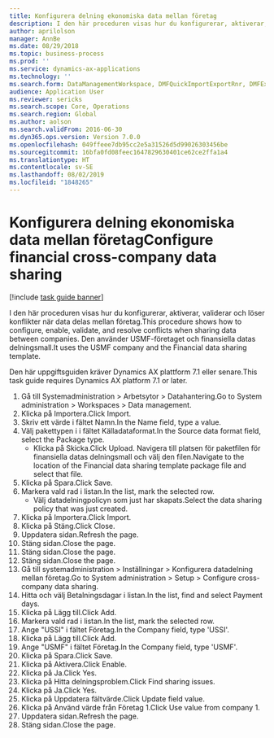```yaml
---
title: Konfigurera delning ekonomiska data mellan företag
description: I den här proceduren visas hur du konfigurerar, aktiverar, validerar och löser konflikter när data delas mellan företag.
author: aprilolson
manager: AnnBe
ms.date: 08/29/2018
ms.topic: business-process
ms.prod: ''
ms.service: dynamics-ax-applications
ms.technology: ''
ms.search.form: DataManagementWorkspace, DMFQuickImportExportRnr, DMFExecutionHistoryWorkspace, DMFExecutionHistorySummary, DMFExecutionHistoryEntities,  SysDataSharingConfiguration, SysDataSharingDiscrepencies
audience: Application User
ms.reviewer: sericks
ms.search.scope: Core, Operations
ms.search.region: Global
ms.author: aolson
ms.search.validFrom: 2016-06-30
ms.dyn365.ops.version: Version 7.0.0
ms.openlocfilehash: 049ffeee7db95cc2e5a31526d5d99026303456be
ms.sourcegitcommit: 16bfa0fd08feec1647829630401ce62ce2ffa1a4
ms.translationtype: HT
ms.contentlocale: sv-SE
ms.lasthandoff: 08/02/2019
ms.locfileid: "1848265"
---
```

# <a name="configure-financial-cross-company-data-sharing"></a><span data-ttu-id="4940c-103">Konfigurera delning ekonomiska data mellan företag</span><span class="sxs-lookup"><span data-stu-id="4940c-103">Configure financial cross-company data sharing</span></span>

[!include [task guide banner](../../includes/task-guide-banner.md)]

<span data-ttu-id="4940c-104">I den här proceduren visas hur du konfigurerar, aktiverar, validerar och löser konflikter när data delas mellan företag.</span><span class="sxs-lookup"><span data-stu-id="4940c-104">This procedure shows how to configure, enable, validate, and resolve conflicts when sharing data between companies.</span></span> <span data-ttu-id="4940c-105">Den använder USMF-företaget och finansiella datas delningsmall.</span><span class="sxs-lookup"><span data-stu-id="4940c-105">It uses the USMF company and the Financial data sharing template.</span></span>



<span data-ttu-id="4940c-106">Den här uppgiftsguiden kräver Dynamics AX plattform 7.1 eller senare.</span><span class="sxs-lookup"><span data-stu-id="4940c-106">This task guide requires Dynamics AX platform 7.1 or later.</span></span>

1. <span data-ttu-id="4940c-107">Gå till Systemadministration > Arbetsytor > Datahantering.</span><span class="sxs-lookup"><span data-stu-id="4940c-107">Go to System administration > Workspaces > Data management.</span></span>
2. <span data-ttu-id="4940c-108">Klicka på Importera.</span><span class="sxs-lookup"><span data-stu-id="4940c-108">Click Import.</span></span>
3. <span data-ttu-id="4940c-109">Skriv ett värde i fältet Namn.</span><span class="sxs-lookup"><span data-stu-id="4940c-109">In the Name field, type a value.</span></span>
4. <span data-ttu-id="4940c-110">Välj pakettypen i i fältet Källadataformat.</span><span class="sxs-lookup"><span data-stu-id="4940c-110">In the Source data format field, select the Package type.</span></span>
    * <span data-ttu-id="4940c-111">Klicka på Skicka.</span><span class="sxs-lookup"><span data-stu-id="4940c-111">Click Upload.</span></span> <span data-ttu-id="4940c-112">Navigera till platsen för paketfilen för finansiella datas delningsmall och välj den filen.</span><span class="sxs-lookup"><span data-stu-id="4940c-112">Navigate to the location of the Financial data sharing template package file and select that file.</span></span>  
5. <span data-ttu-id="4940c-113">Klicka på Spara.</span><span class="sxs-lookup"><span data-stu-id="4940c-113">Click Save.</span></span>
6. <span data-ttu-id="4940c-114">Markera vald rad i listan.</span><span class="sxs-lookup"><span data-stu-id="4940c-114">In the list, mark the selected row.</span></span>
    * <span data-ttu-id="4940c-115">Välj datadelningpolicyn som just har skapats.</span><span class="sxs-lookup"><span data-stu-id="4940c-115">Select the data sharing policy that was just created.</span></span>  
7. <span data-ttu-id="4940c-116">Klicka på Importera.</span><span class="sxs-lookup"><span data-stu-id="4940c-116">Click Import.</span></span>
8. <span data-ttu-id="4940c-117">Klicka på Stäng.</span><span class="sxs-lookup"><span data-stu-id="4940c-117">Click Close.</span></span>
9. <span data-ttu-id="4940c-118">Uppdatera sidan.</span><span class="sxs-lookup"><span data-stu-id="4940c-118">Refresh the page.</span></span>
10. <span data-ttu-id="4940c-119">Stäng sidan.</span><span class="sxs-lookup"><span data-stu-id="4940c-119">Close the page.</span></span>
11. <span data-ttu-id="4940c-120">Stäng sidan.</span><span class="sxs-lookup"><span data-stu-id="4940c-120">Close the page.</span></span>
12. <span data-ttu-id="4940c-121">Stäng sidan.</span><span class="sxs-lookup"><span data-stu-id="4940c-121">Close the page.</span></span>
13. <span data-ttu-id="4940c-122">Gå till systemadministration > Inställningar > Konfigurera datadelning mellan företag.</span><span class="sxs-lookup"><span data-stu-id="4940c-122">Go to System administration > Setup > Configure cross-company data sharing.</span></span>
14. <span data-ttu-id="4940c-123">Hitta och välj Betalningsdagar i listan.</span><span class="sxs-lookup"><span data-stu-id="4940c-123">In the list, find and select Payment days.</span></span>
15. <span data-ttu-id="4940c-124">Klicka på Lägg till.</span><span class="sxs-lookup"><span data-stu-id="4940c-124">Click Add.</span></span>
16. <span data-ttu-id="4940c-125">Markera vald rad i listan.</span><span class="sxs-lookup"><span data-stu-id="4940c-125">In the list, mark the selected row.</span></span>
17. <span data-ttu-id="4940c-126">Ange "USSI" i fältet Företag.</span><span class="sxs-lookup"><span data-stu-id="4940c-126">In the Company field, type 'USSI'.</span></span>
18. <span data-ttu-id="4940c-127">Klicka på Lägg till.</span><span class="sxs-lookup"><span data-stu-id="4940c-127">Click Add.</span></span>
19. <span data-ttu-id="4940c-128">Ange "USMF" i fältet Företag.</span><span class="sxs-lookup"><span data-stu-id="4940c-128">In the Company field, type 'USMF'.</span></span>
20. <span data-ttu-id="4940c-129">Klicka på Spara.</span><span class="sxs-lookup"><span data-stu-id="4940c-129">Click Save.</span></span>
21. <span data-ttu-id="4940c-130">Klicka på Aktivera.</span><span class="sxs-lookup"><span data-stu-id="4940c-130">Click Enable.</span></span>
22. <span data-ttu-id="4940c-131">Klicka på Ja.</span><span class="sxs-lookup"><span data-stu-id="4940c-131">Click Yes.</span></span>
23. <span data-ttu-id="4940c-132">Klicka på Hitta delningsproblem.</span><span class="sxs-lookup"><span data-stu-id="4940c-132">Click Find sharing issues.</span></span>
24. <span data-ttu-id="4940c-133">Klicka på Ja.</span><span class="sxs-lookup"><span data-stu-id="4940c-133">Click Yes.</span></span>
25. <span data-ttu-id="4940c-134">Klicka på Uppdatera fältvärde.</span><span class="sxs-lookup"><span data-stu-id="4940c-134">Click Update field value.</span></span>
26. <span data-ttu-id="4940c-135">Klicka på Använd värde från Företag 1.</span><span class="sxs-lookup"><span data-stu-id="4940c-135">Click Use value from company 1.</span></span>
27. <span data-ttu-id="4940c-136">Uppdatera sidan.</span><span class="sxs-lookup"><span data-stu-id="4940c-136">Refresh the page.</span></span>
28. <span data-ttu-id="4940c-137">Stäng sidan.</span><span class="sxs-lookup"><span data-stu-id="4940c-137">Close the page.</span></span>

